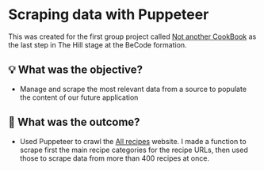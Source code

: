 # Scraping data with Puppeteer

This was created for the first group project called [Not another CookBook](https://github.com/RaphaCH/not-another-cookbook) as the last step in The Hill stage at the BeCode formation.

## :bulb: What was the objective?

- Manage and scrape the most relevant data from a source to populate the content of our future application

## :rocket: What was the outcome?

- Used Puppeteer to crawl the [All recipes](https://www.allrecipes.com/) website. I made a function to scrape first the main recipe categories for the recipe URLs, then used those to scrape data from more than 400 recipes at once.
